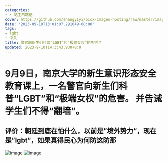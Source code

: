```yaml
---
categories:
- - 站主的瞎话
cover: https://github.com/shangy1yi/picx-images-hosting/raw/master/image.38h3trmagee0.webp
date: '2023-09-10T13:01:07.291049+08:00'
tags:
- lgbt
- 中共
title: 警官向新生们科普“LGBT”和“极端女权”的危害？
updated: 2023-9-10T14:3:43.930+8:0
---
```

# 9月9日，南京大学的新生意识形态安全教育课上，一名警官向新生们科普“LGBT”和“极端女权”的危害。 并告诫学生们不得“翻墙”。

## 评价：朝廷到底在怕什么，以前是”境外势力“，现在是”lgbt“，如果真得民心为何防这防那

<img src="https://github.com/shangy1yi/picx-images-hosting/raw/master/image.38h3trmagee0.webp" alt="image" />

<img src="https://github.com/shangy1yi/picx-images-hosting/raw/master/image.1byacqhbdk9s.webp" alt="image" />
